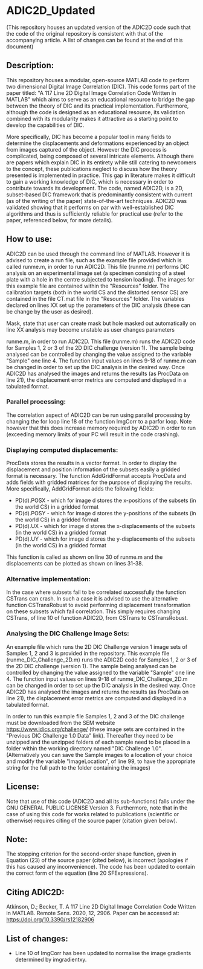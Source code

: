 # ADIC2D_Updated
(This repository houses an updated version of the ADIC2D code such that the code of the original repository is consistent with that of the accompanying article. A list of changes can be found at the end of this document)

## Description:
This repository houses a modular, open-source MATLAB code to perform two dimensional Digital Image Correlation (DIC). This code forms part of the paper titled: "A 117 Line 2D Digital Image Correlation Code Written in MATLAB" which aims to serve as an educational resource to bridge the gap between the theory of DIC and its practical implementation. Furthermore, although the code is designed as an educational resource, its validation combined with its modularity makes it attractive as a starting point to develop the capabilities of DIC.

More specifically, DIC has become a popular tool in many fields to determine the displacements and deformations experienced by an object from images captured of the object. However the DIC process is complicated, being composed of several intricate elements. Although there are papers which explain DIC in its entirety while still catering to newcomers to the concept, these publications neglect to discuss how the theory presented is implemented in practice. This gap in literature makes it difficult to gain a working knowledge of DIC, which is necessary in order to contribute towards its development. The code, named ADIC2D, is a 2D, subset-based DIC framework that is predominantly consistent with current (as of the writing of the paper) state-of-the-art techniques. ADIC2D was validated showing that it performs on par with well-established DIC algorithms and thus is sufficiently reliable for practical use (refer to the paper, referenced below, for more details). 

## How to use:
ADIC2D can be used through the command line of MATLAB. However it is advised to create a run file, such as the example file provided which is called runme.m, in order to run ADIC2D. This file (runme.m) performs DIC analysis on an experimental image set (a specimen consisting of a steel plate with a hole in the centre subjected to tension loading). The images for this example file are contained within the "Resources" folder. The calibration targets (both in the world CS and the distorted sensor CS) are contained in the file CT.mat file in the "Resources" folder. The variables declared on lines XX set up the parameters of the DIC analysis (these can be change by the user as desired). 

Mask, state that user can create mask but hole masked out automatically on line XX
analysis may become unstable as user changes parameters


 runme.m, in order to run ADIC2D. This file (runme.m) runs the ADIC2D code for Samples 1, 2 or 3 of the 2D DIC challenge (version 1). The sample being analysed can be controlled by changing the value assigned to the variable "Sample" one line 4. The function input values on lines 9-18 of runme.m can be changed in order to set up the DIC analysis in the desired way. Once ADIC2D has analysed the images and returns the results (as ProcData on line 21), the displacement error metrics are computed and displayed in a tabulated format.

### Parallel processing:
The correlation aspect of ADIC2D can be run using parallel processing by changing the for loop line 18 of the function ImgCorr to a parfor loop. Note however that this does increase memory required by ADIC2D in order to run (exceeding memory limits of your PC will result in the code crashing).

### Displaying computed displacements:
ProcData stores the results in a vector format. In order to display the displacement and position information of the subsets easily a gridded format is necessary. The function AddGridFormat accepts ProcData and adds fields with gridded matrices for the purpose of displaying the results. More specifically, AddGridFormat adds the following fields:
* PD(d).POSX 	- which for image d stores the x-positions of the subsets (in the world CS) in a gridded format
* PD(d).POSY 	- which for image d stores the y-positions of the subsets (in the world CS) in a gridded format
* PD(d).UX 		- which for image d stores the x-displacements of the subsets (in the world CS) in a gridded format
* PD(d).UY 		- which for image d stores the y-displacements of the subsets (in the world CS) in a gridded format

This function is called as shown on line 30 of runme.m and the displacements can be plotted as shown on lines 31-38.

### Alternative implementation:
In the case where subsets fail to be correlated successfully the function CSTrans can crash. In such a case it is advised to use the alternative function CSTransRobust to avoid performing displacement transformation on these subsets which fail correlation. This simply requires changing CSTrans, of line 10 of function ADIC2D, from CSTrans to CSTransRobust.

### Analysing the DIC Challenge Image Sets:
An example file which runs the 2D DIC Challenge version 1 image sets of Samples 1, 2 and 3 is provided in the repository. This example file (runme_DIC_Challenge_2D.m) runs the ADIC2D code for Samples 1, 2 or 3 of the 2D DIC challenge (version 1). The sample being analysed can be controlled by changing the value assigned to the variable "Sample" one line 4. The function input values on lines 9-18 of runme_DIC_Challenge_2D.m can be changed in order to set up the DIC analysis in the desired way. Once ADIC2D has analysed the images and returns the results (as ProcData on line 21), the displacement error metrics are computed and displayed in a tabulated format.

In order to run this example file Samples 1, 2 and 3 of the DIC challenge must be downloaded from the SEM website https://www.idics.org/challenge/ (these image sets are contained in the "Previous DIC Challenge 1.0 Data" link). Thereafter they need to be unzipped and the unzipped folders of each sample need to be placed in a folder within the working directory named "DIC Challenge 1.0". (Alternatively you can save the Sample images to a location of your choice and modify the variable "ImageLocation", of line 99, to have the appropriate string for the full path to the folder containing the images)

## License:
Note that use of this code (ADIC2D and all its sub-functions) falls under the GNU GENERAL PUBLIC LICENSE Version 3. Furthermore, note that in the case of using this code for works related to publications (scientific or otherwise) requires citing of the source paper (citation given below).

## Note:
The stopping criterion for the second-order shape function, given in Equation (23) of the source paper (cited below), is incorrect (apologies if this has caused any inconvenience). The code has been updated to contain the correct form of the equation (line 20 SFExpressions).

## Citing ADIC2D:
Atkinson, D.; Becker, T. A 117 Line 2D Digital Image Correlation Code Written in MATLAB. Remote Sens. 2020, 12, 2906.
Paper can be accessed at: https://doi.org/10.3390/rs12182906

## List of changes:
* Line 10 of ImgCorr has been updated to normalise the image gradients determined by imgradientxy.